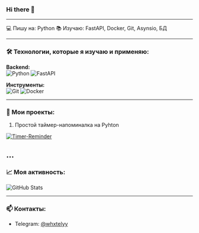 ### Hi there 👋
--------------------------------------------------------------------------------
💻 Пишу на: Python
📚 Изучаю: FastAPI, Docker, Git, Asynsio, БД

--------------------------------------------------------------------------------
### 🛠️ Технологии, которые я изучаю и применяю:  

**Backend:**  
![Python](https://img.shields.io/badge/Python-3776AB?style=flat&logo=python&logoColor=white)
![FastAPI](https://img.shields.io/badge/FastAPI-009688?style=flat&logo=fastapi&logoColor=white)  

**Инструменты:**  
![Git](https://img.shields.io/badge/Git-F05032?style=flat&logo=git&logoColor=white)
![Docker](https://img.shields.io/badge/Docker-2496ED?style=flat&logo=docker&logoColor=white) 

--------------------------------------------------------------------------------
### 🚀 Мои проекты:  
1. Простой таймер-напоминалка на Pyhton

[![Timer-Reminder](https://github-readme-stats.vercel.app/api/pin/?username=whxtelyy&repo=timer-reminder)](https://github.com/whxtelyy/timer-reminder)

...
--------------------------------------------------------------------------------
### 📈 Моя активность: 

![GitHub Stats](https://github-readme-stats.vercel.app/api?username=whxtelyy&show_icons=true&theme=dark) 

--------------------------------------------------------------------------------
### 📫 Контакты:  

- Telegram: [@whxtelyy](https://t.me/whxtelyy)
